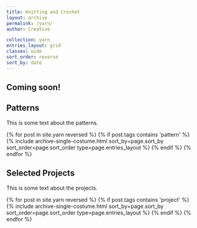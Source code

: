 ```yaml
---
title: Knitting and Crochet
layout: archive
permalink: /yarn/
author: Creative

collection: yarn
entries_layout: grid
classes: wide
sort_order: reverse
sort_by: date
---
```

## Coming soon!





<h2>Patterns</h2>  
<p>This is some text about the patterns.</p>

<div class="entries-{{ page.entries_layout }}">
{% for post in site.yarn reversed %}
    {% if post.tags contains 'pattern' %}
      {% include archive-single-costume.html sort_by=page.sort_by sort_order=page.sort_order type=page.entries_layout %}
    {% endif %}
{% endfor %}
</div>


<h2>Selected Projects  </h2>
<p>This is some text about the projects.<p>

<div class="entries-{{ page.entries_layout }}">
{% for post in site.yarn reversed %}
    {% if post.tags contains 'project' %}
      {% include archive-single-costume.html sort_by=page.sort_by sort_order=page.sort_order type=page.entries_layout %}
    {% endif %}
{% endfor %}
</div>

